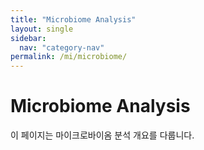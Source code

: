 ```yaml
---
title: "Microbiome Analysis"
layout: single
sidebar:
  nav: "category-nav"
permalink: /mi/microbiome/
---
```


# Microbiome Analysis

이 페이지는 마이크로바이옴 분석 개요를 다룹니다.
